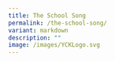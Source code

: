 ```yaml
---
title: The School Song
permalink: /the-school-song/
variant: markdown
description: ""
image: /images/YCKLogo.svg
---
```

